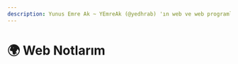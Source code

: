 ```yaml
---
description: Yunus Emre Ak ~ YEmreAk (@yedhrab) 'ın web ve web programlama notları
---
```


# 🌍 Web Notlarım

